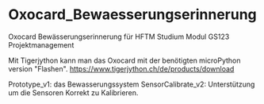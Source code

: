 # Oxocard_Bewaesserungserinnerung
Oxocard Bewässerungserinnerung für HFTM Studium Modul GS123 Projektmanagement

Mit Tigerjython kann man das Oxocard mit der benötigten microPython version "Flashen".
https://www.tigerjython.ch/de/products/download

Prototype_v1: das Bewasserungssystem
SensorCalibrate_v2: Unterstützung um die Sensoren Korrekt zu Kalibrieren.
